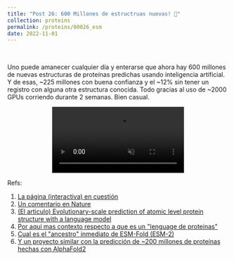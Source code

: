 ```yaml
---
title: "Post 26: 600 Millones de estructruas nuevas! 🤯"
collection: proteins
permalink: /proteins/00026_esm
date: 2022-11-01
---
```


&nbsp;

Uno puede amanecer cualquier día y enterarse que ahora hay 600 millones de nuevas estructuras de proteínas predichas usando inteligencia artificial. Y de esas, ~225 millones con buena confianza y el ~12% sin tener un registro con alguna otra estructura conocida. Todo gracias al uso de ~2000 GPUs corriendo durante 2 semanas. Bien casual. 


<div>
<center>
<video width="300" autoplay="autoplay" loop="true" controls muted>
  <source src="/images/proteins/00025_600m.mp4" type="video/mp4">
  Your browser does not support the video tag.
</video>
</center>
</div>

Refs:
1. [La página (interactiva) en cuestión](https://esmatlas.com/) 
2. [Un comentario en Nature](https://www.nature.com/articles/d41586-022-03539-1 )
3. [(El articulo) Evolutionary-scale prediction of atomic level protein structure with a language model](https://www.biorxiv.org/content/10.1101/2022.07.20.500902v2)
4. [Por aquí mas contexto respecto a que es un "lenguage de proteinas"](https://miangoar.github.io/proteins/00009_space)
5. [Cual es el "ancestro" inmediato de ESM-Fold (ESM-2)](https://miangoar.github.io/proteins/00006_language)
6. [Y un proyecto similar con la predicción de ~200 millones de proteínas hechas con AlphaFold2](https://miangoar.github.io/proteins/00014_AF200M)

